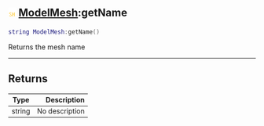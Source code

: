 ## ![shared](.gitbook/assets/shared.png) [ModelMesh](./readme/ModelMesh/README.md):getName

```lua
string ModelMesh:getName()
```

Returns the mesh name

------
## Returns

| Type   | Description |
| ------ | ----------: |
| string | No description |

